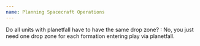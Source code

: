 ```yaml
---
name: Planning Spacecraft Operations
---
```

Do all units with planetfall have to have the same drop zone?
: No, you just need one drop zone for each formation entering play via planetfall.